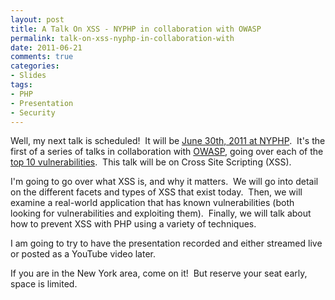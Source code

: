 ```yaml
---
layout: post
title: A Talk On XSS - NYPHP in collaboration with OWASP
permalink: talk-on-xss-nyphp-in-collaboration-with
date: 2011-06-21
comments: true
categories:
- Slides
tags:
- PHP
- Presentation
- Security
---
```


Well, my next talk is scheduled!  It will be [June 30th, 2011 at NYPHP](http://www.nyphp.org/PHP-Presentations/192_Cross-Site-Scripting-XSS-PHP-Security).  It's the first of a series of talks in collaboration with [OWASP](http://www.owasp.org/), going over each of the [top 10 vulnerabilities](https://www.owasp.org/index.php/Category:OWASP_Top_Ten_Project).  This talk will be on Cross Site Scripting (XSS).

<!--more-->

I'm going to go over what XSS is, and why it matters.  We will go into detail on the different facets and types of XSS that exist today.  Then, we will examine a real-world application that has known vulnerabilities (both looking for vulnerabilities and exploiting them).  Finally, we will talk about how to prevent XSS with PHP using a variety of techniques.


I am going to try to have the presentation recorded and either streamed live or posted as a YouTube video later. 


If you are in the New York area, come on it!  But reserve your seat early, space is limited.

